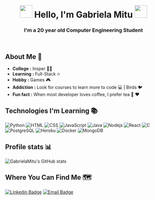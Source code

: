 <h1 align="center"> <img src="https://media.giphy.com/media/L12CyKeFwRwp4dphvt/giphy.gif" width="40px"> Hello, I'm Gabriela Mitu <img src="https://media.giphy.com/media/L12CyKeFwRwp4dphvt/giphy.gif" width="40px">  </h1>

<h3 align="center"> I'm a 20 year old Computer Engineering Student </h3> <br>


## About Me 🤔 
-  **College :**  Insper 👩‍🎓
-  **Learning :** Full-Stack :fire:	
-  **Hobby :** Games 🎮
-  **Addiction :** Look for courses to learn more to code 💻 | Birds 🐦
-  **Fun fact :** When most developer loves coffee, I prefer tea :tea: :heart: 



## Technologies I'm Learning :books:

![Python](http://img.shields.io/badge/-Python-3776AB?style=flat-square&logo=python&logoColor=ffff4a)
![HTML](https://img.shields.io/badge/HTML-E34F26?style=flat-square&logo=html5&logoColor=white)
![CSS](https://img.shields.io/badge/CSS-1572B6?&style=flat-square&logo=css3&logoColor=white)
![JavaScript](https://img.shields.io/badge/-JavaScript-%23F7DF1C?style=flat-square&logo=javascript&logoColor=000000&color=d1b01f)
![Java](http://img.shields.io/badge/-Java-007396?style=flat-square&logo=java&logoColor=ffffff)
![Nodejs](https://img.shields.io/badge/-Nodejs-black?style=flat-square&logo=Node.js&logoColor=00d632)
![React](https://img.shields.io/badge/-React-%23282C34?style=flat-square&logo=react)
![C](https://img.shields.io/badge/C-00599C?style=flat-square&logo=&logoColor=white)
![PostgreSQL](https://img.shields.io/badge/-PostgreSQL-336791?style=flat-square&logo=postgresql)
![Heroku](https://img.shields.io/badge/-Heroku-430098?style=flat-square&logo=heroku&logoColor=ffffff)
![Docker](https://img.shields.io/badge/-Docker-black?style=flat-square&logo=docker)
![MongoDB](https://img.shields.io/badge/MongoDB-4EA94B?style=flat-square&logo=mongodb&logoColor=white)



## Profile stats 📊

![GabrielaMitu's GitHub stats](https://github-readme-stats.vercel.app/api?username=GabrielaMitu&show_icons=true&theme=react)




## Where You Can Find Me 🗺️ 

[![Linkedin Badge](https://img.shields.io/badge/-Linkedin-blue?style=flat-square&logo=Linkedin&logoColor=white&link=https://www.linkedin.com/in/gabriela-yukari-mitu-691537165)](https://www.linkedin.com/in/gabriela-yukari-mitu-691537165)
[![Email Badge](https://img.shields.io/badge/-Email-c14438?style=flat-square&logo=Gmail&logoColor=white&link=mailto:yaronhuang@foxmail.com)](mailto:yaronhuang@foxmail.com)
